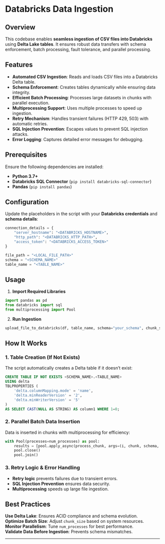 # Databricks Data Ingestion

## Overview

This codebase enables **seamless ingestion of CSV files into Databricks** using **Delta Lake tables**. It ensures robust data transfers with schema enforcement, batch processing, fault tolerance, and parallel processing.

## Features

- **Automated CSV Ingestion**: Reads and loads CSV files into a Databricks Delta table.  
- **Schema Enforcement**: Creates tables dynamically while ensuring data integrity.  
- **Efficient Batch Processing**: Processes large datasets in chunks with parallel execution.  
- **Multiprocessing Support**: Uses multiple processes to speed up ingestion.  
- **Retry Mechanism**: Handles transient failures (HTTP 429, 503) with automatic retries.  
- **SQL Injection Prevention**: Escapes values to prevent SQL injection attacks.  
- **Error Logging**: Captures detailed error messages for debugging.  

## Prerequisites

Ensure the following dependencies are installed:

- **Python 3.7+**
- **Databricks SQL Connector** (`pip install databricks-sql-connector`)
- **Pandas** (`pip install pandas`)

## Configuration

Update the placeholders in the script with your **Databricks credentials** and **schema details**:

```python
connection_details = {
    "server_hostname": "<DATABRICKS_HOSTNAME>",
    "http_path": "<DATABRICKS_HTTP_PATH>",
    "access_token": "<DATABRICKS_ACCESS_TOKEN>"
}

file_path = "<LOCAL_FILE_PATH>"
schema = "<SCHEMA_NAME>"
table_name = "<TABLE_NAME>"
```

## Usage

1. **Import Required Libraries**
```python
import pandas as pd
from databricks import sql
from multiprocessing import Pool
```
2. **Run Ingestion**
```python
upload_file_to_databricks(df, table_name, schema="your_schema", chunk_size=5000, num_processes=10)
```

## How It Works

### 1. Table Creation (If Not Exists)
The script automatically creates a Delta table if it doesn’t exist:
```sql
CREATE TABLE IF NOT EXISTS <SCHEMA_NAME>.<TABLE_NAME>
USING delta
TBLPROPERTIES (
    'delta.columnMapping.mode' = 'name',
    'delta.minReaderVersion' = '2',
    'delta.minWriterVersion' = '5'
)
AS SELECT CAST(NULL AS STRING) AS column1 WHERE 1=0;
```

### 2. Parallel Batch Data Insertion
Data is inserted in chunks with multiprocessing for efficiency:
```python
with Pool(processes=num_processes) as pool:
    results = [pool.apply_async(process_chunk, args=(i, chunk, schema, table_name, connection_details)) for i, chunk in enumerate(chunks)]
    pool.close()
    pool.join()
```

### 3. Retry Logic & Error Handling
- **Retry logic** prevents failures due to transient errors.
- **SQL Injection Prevention** ensures data security.
- **Multiprocessing** speeds up large file ingestion.

## Best Practices

**Use Delta Lake**: Ensures ACID compliance and schema evolution.  
**Optimize Batch Size**: Adjust `chunk_size` based on system resources.  
**Monitor Parallelism**: Tune `num_processes` for best performance.  
**Validate Data Before Ingestion**: Prevents schema mismatches.  

---
